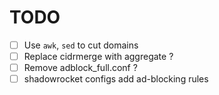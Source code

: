 # TODO

- [ ] Use `awk`, `sed` to cut domains
- [ ] Replace cidrmerge with aggregate ?
- [ ] Remove adblock_full.conf ?
- [ ] shadowrocket configs add ad-blocking rules
